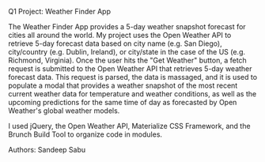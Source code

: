 Q1 Project: Weather Finder App

The Weather Finder App provides a 5-day weather snapshot forecast for cities all around the world.  My project uses the Open Weather API to retrieve 5-day forecast data based on city name (e.g. San Diego), city/country (e.g. Dublin, Ireland), or city/state in the case of the US (e.g. Richmond, Virginia).  Once the user hits the "Get Weather" button, a fetch request is submitted to the Open Weather API that retrieves 5-day weather forecast data.  This request is parsed, the data is massaged, and it is used to populate a modal that provides a weather snapshot of the most recent current weather data for temperature and weather conditions, as well as the upcoming predictions for the same time of day as forecasted by Open Weather's global weather models.

I used jQuery, the Open Weather API, Materialize CSS Framework, and the Brunch Build Tool to organize code in modules.

Authors:  Sandeep Sabu  
